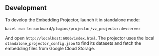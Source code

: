 ## Development

To develop the Embedding Projector, launch it in standalone mode:
```sh
bazel run tensorboard/plugins/projector/vz_projector:devserver
```

And open `http://localhost:6006/index.html`. The projector uses the local
`standalone_projector_config.json` to find its datasets and fetch the
embedding files from Google Cloud Storage.
